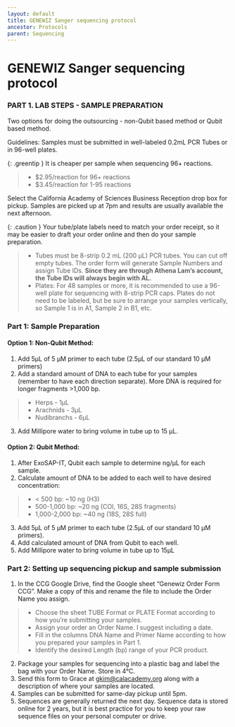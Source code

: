 ```yaml
---
layout: default
title: GENEWIZ Sanger sequencing protocol
ancestor: Protocols
parent: Sequencing
---
```


# GENEWIZ Sanger sequencing protocol

### PART 1. LAB STEPS - SAMPLE PREPARATION

Two options for doing the outsourcing - non-Qubit based method or Qubit based method.

Guidelines:
Samples must be submitted in well-labeled 0.2mL PCR Tubes or in 96-well plates.

{: .greentip }
It is cheaper per sample when sequencing 96+ reactions.
> - $2.95/reaction for 96+ reactions
> - $3.45/reaction for 1-95 reactions

Select the California Academy of Sciences Business Reception drop box for pickup. Samples are picked up at 7pm and results are usually available the next afternoon.

{: .caution }
Your tube/plate labels need to match your order receipt, so it may be easier to draft your order online and then do your sample preparation.
> - Tubes must be 8-strip 0.2 mL (200 µL) PCR tubes. You can cut off empty tubes. The order form will generate Sample Numbers and assign Tube IDs. **Since they are through Athena Lam’s account, the Tube IDs will always begin with AL.**
> - Plates: For 48 samples or more, it is recommended to use a 96-well plate for sequencing with 8-strip PCR caps. Plates do not need to be labeled, but be sure to arrange your samples vertically, so Sample 1 is in A1, Sample 2 in B1, etc.


### Part 1: Sample Preparation

#### Option 1: Non-Qubit Method:
1. Add 5µL of 5 µM primer to each tube (2.5µL of our standard 10 µM primers)
2. Add a standard amount of DNA to each tube for your samples (remember to have each direction separate). More DNA is required for longer fragments >1,000 bp.
> - Herps - 1µL
> - Arachnids - 3µL
> - Nudibranchs - 6µL
3. Add Millipore water to bring volume in tube up to 15 µL.

#### Option 2: Qubit Method:

1. After ExoSAP-IT, Qubit each sample to determine ng/µL for each sample.
2. Calculate amount of DNA to be added to each well to have desired concentration:
> - < 500 bp: ~10 ng (H3)
> - 500-1,000 bp: ~20 ng (COI, 16S, 28S fragments)
> - 1,000-2,000 bp: ~40 ng (18S, 28S full)
3. Add 5µL of 5 µM primer to each tube (2.5µL of our standard 10 µM primers).
4. Add calculated amount of DNA from Qubit to each well.
5. Add Millipore water to bring volume in tube up to 15µL

### Part 2: Setting up sequencing pickup and sample submission

1. In the CCG Google Drive, find the Google sheet “Genewiz Order Form CCG”. Make a copy of this and rename the file to include the Order Name you assign.
> - Choose the sheet TUBE Format or PLATE Format according to how you’re submitting your samples.
> - Assign your order an Order Name. I suggest including a date.
> - Fill in the columns DNA Name and Primer Name according to how you prepared your samples in Part 1.
> - Identify the desired Length (bp) range of your PCR product. 
2. Package your samples for sequencing into a plastic bag and label the bag with your Order Name. Store in 4°C.
3. Send this form to Grace at gkim@calacademy.org along with a description of where your samples are located.
4. Samples can be submitted for same-day pickup until 5pm.
5. Sequences are generally returned the next day. Sequence data is stored online for 2 years, but it is best practice for you to keep your raw sequence files on your personal computer or drive.
